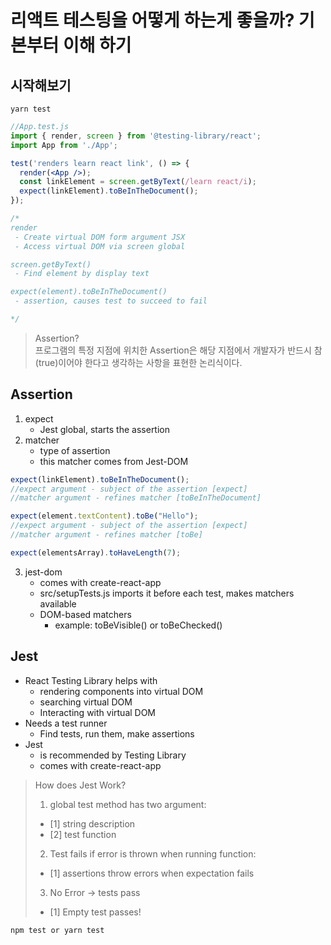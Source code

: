 # 리액트 테스팅을 어떻게 하는게 좋을까? 기본부터 이해 하기

## 시작해보기
`yarn test`

```jsx
//App.test.js
import { render, screen } from '@testing-library/react';
import App from './App';

test('renders learn react link', () => {
  render(<App />);
  const linkElement = screen.getByText(/learn react/i);
  expect(linkElement).toBeInTheDocument();
});

/*
render
 - Create virtual DOM form argument JSX
 - Access virtual DOM via screen global

screen.getByText()
 - Find element by display text

expect(element).toBeInTheDocument()
 - assertion, causes test to succeed to fail

*/
```

> Assertion?  
> 프로그램의 특정 지점에 위치한 Assertion은 해당 지점에서 개발자가 반드시 참(true)이어야 한다고 생각하는 사항을 표현한 논리식이다.

## Assertion
1. expect
    - Jest global, starts the assertion
2. matcher
    - type of assertion
    - this matcher comes from Jest-DOM

```js
expect(linkElement).toBeInTheDocument();
//expect argument - subject of the assertion [expect]
//matcher argument - refines matcher [toBeInTheDocument]

expect(element.textContent).toBe("Hello");
//expect argument - subject of the assertion [expect]
//matcher argument - refines matcher [toBe]

expect(elementsArray).toHaveLength(7);
```

3. jest-dom
    - comes with create-react-app
    - src/setupTests.js imports it before each test, makes matchers available
    - DOM-based matchers
        - example: toBeVisible() or toBeChecked()

## Jest
- React Testing Library helps with
    - rendering components into virtual DOM
    - searching virtual DOM
    - Interacting with virtual DOM
- Needs a test runner
    - Find tests, run them, make assertions
- Jest
    - is recommended by Testing Library
    - comes with create-react-app

> How does Jest Work?  
> 1. global test method has two argument:  
> - [1] string description  
> - [2] test function  
> 2. Test fails if error is thrown when running function:  
> - [1] assertions throw errors when expectation fails  
> 3. No Error -> tests pass
> - [1] Empty test passes!

`npm test or yarn test`